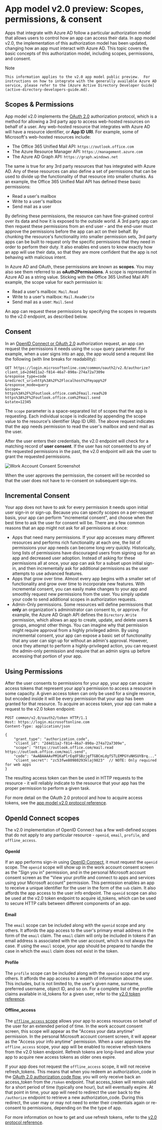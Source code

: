 <properties
    pageTitle="App Model v2.0 Scopes, permissions, & consent | Microsoft Azure"
    description="A description of authorization in the Azure AD v2.0 app model, including scopes, permissions, and consent."
    services="active-directory"
    documentationCenter=""
    authors="dstrockis"
    manager="mbaldwin"
    editor=""/>

<tags
    ms.service="active-directory"
    ms.workload="identity"
    ms.tgt_pltfrm="na"
    ms.devlang="na"
    ms.topic="article"
    ms.date="12/09/2015"
    ms.author="dastrock"/>

# App model v2.0 preview: Scopes, permissions, & consent
Apps that integrate with Azure AD follow a particular authorization model that allows users to control how an app can access their data.  In app model v2.0, the implementation of this authorization model has been updated, changing how an app must interact with Azure AD.  This topic covers the basic concepts of this authorization model, including scopes, permissions, and consent.

> [!NOTE]
>     This information applies to the v2.0 app model public preview.  For instructions on how to integrate with the generally available Azure AD service, please refer to the [Azure Active Directory Developer Guide](active-directory-developers-guide.md).
> 
> 
## Scopes & Permissions
App model v2.0 implements the [OAuth 2.0](active-directory-v2-protocols.md) authorization protocol, which is a method for allowing a 3rd party app to access web-hosted resources on behalf of a user.  Any web-hosted resource that integrates with Azure AD will have a resource identifier, or **App ID URI**.  For example, some of Microsoft's web-hosted resources include:

* The Office 365 Unified Mail API: `https://outlook.office.com`
* The Azure Resource Manager API: `https://management.azure.com`
* The Azure AD Graph API: `https://graph.windows.net`

The same is true for any 3rd party resources that has integrated with Azure AD.  Any of these resources can also define a set of permissions that can be used to divide up the functionality of that resource into smaller chunks.  As an example, the Office 365 Unified Mail API has defined these basic permissions:

* Read a user's mailbox
* Write to a user's mailbox
* Send mail as a user

By defining these permissions, the resource can have fine-grained control over its data and how it is exposed to the outside world.  A 3rd party app can then request these permissions from an end user - and the end-user must approve the permissions before the app can act on their behalf.  By chunking the resource's functionality into smaller permission sets, 3rd party apps can be built to request only the specific permissions that they need in order to perform their duty.  It also enables end users to know exactly how an app will use their data, so that they are more confident that the app is not behaving with malicious intent.

In Azure AD and OAuth, these permissions are known as **scopes**.  You may also see them referred to as **oAuth2Permissions**.  A scope is represented in Azure AD as a string value.  Sticking with the Office 365 Unified Mail API example, the scope value for each permission is:

* Read a user's mailbox: `Mail.Read`
* Write to a user's mailbox: `Mail.ReadWrite`
* Send mail as a user: `Mail.Send`

An app can request these permissions by specifying the scopes in requests to the v2.0 endpoint, as described below.

## Consent
In an [OpenID Connect or OAuth 2.0](active-directory-v2-protocols.md) authorization request, an app can request the permissions it needs using the `scope` query parameter.  For example, when a user signs into an app, the app would send a request like the following (with line breaks for readability):

```
GET https://login.microsoftonline.com/common/oauth2/v2.0/authorize?
client_id=2d4d11a2-f814-46a7-890a-274a72a7309e
&response_type=code
&redirect_uri=http%3A%2F%2Flocalhost%2Fmyapp%2F
&response_mode=query
&scope=
https%3A%2F%2Foutlook.office.com%2Fmail.read%20
https%3A%2F%2Foutlook.office.com%2Fmail.send
&state=12345
```

The `scope` parameter is a space-separated list of scopes that the app is requesting.  Each individual scope is indicated by appending the scope value to the resource's identifier (App ID URI).  The above request indicates that the app needs permission to read the user's mailbox and send mail as the user.

After the user enters their credentials, the v2.0 endpoint will check for a matching record of **user consent**.  If the user has not consented to any of the requested permissions in the past, the v2.0 endpoint will ask the user to grant the requested permissions.  

![Work Account Consent Screenshot](../media/active-directory-v2-flows/work_account_consent.png)

When the user approves the permission, the consent will be recorded so that the user does not have to re-consent on subsequent sign-ins.

## Incremental Consent
Your app does not have to ask for every permission it needs upon initial user sign-in or sign-up. Because you can specify scopes on a per-request basis, your app can perform "incremental consent", and choose when the best time to ask the user for consent will be.  There are a few common reasons that an app might not ask for all permissions at once:

* Apps that need many permissions.  If your app accesses many different resources and performs rich functionality at each one, the list of permissions your app needs can become long very quickly.  Historically, long lists of permissions have discouraged users from signing up for an app and decreased user adoption.  Instead of asking for these permissions all at once, your app can ask for a subset upon initial sign-in, and then incrementally ask for additional permissions as the user attempts to use advanced features.
* Apps that grow over time.  Almost every app begins with a smaller set of functionality and grow over time to incorporate new features.  With incremental consent, you can easily make changes to your app and smoothly request new permissions from the user.  You simply update your code to send additional scopes in authorization requests.
* Admin-Only permissions.  Some resources will define permissions that **only** an organization's administrator can consent to, or approve.  For example, the Azure AD Graph API defines the `Directory.Write` permission, which allows an app to create, update, and delete users & groups, amognst other things.  You can imagine why that permission might require approval from a highly privileged admin.  By using incremental consent, your app can expose a basic set of functionality that any user can sign up for without an admin's approval.  However, once they attempt to perform a highly-privileged action, you can request the admin-only permission and require that an admin signs up before accessing that portion of your app.

## Using Permissions
After the user consents to permissions for your app, your app can acquire access tokens that represent your app's permission to access a resource in some capacity.  A given access token can only be used for a single resorce, but encoded inside it will be every permission that your app has been granted for that resource.  To acquire an access token, your app can make a request to the v2.0 token endpoint:

```
POST common/v2.0/oauth2/token HTTP/1.1
Host: https://login.microsoftonline.com
Content-Type: application/json

{
    "grant_type": "authorization_code",
    "client_id": "2d4d11a2-f814-46a7-890a-274a72a7309e",
    "scope": "https://outlook.office.com/mail.read https://outlook.office.com/mail.send",
    "code": "AwABAAAAvPM1KaPlrEqdFSBzjqfTGBCmLdgfSTLEMPGYuNHSUYBrq..."
    "client_secret": "zc53fwe80980293klaj9823"  // NOTE: Only required for web apps
}
```

The resulting access token can then be used in HTTP requests to the resource - it will reliably indicate to the resource that your app has the proper permission to perform a given task.  

For more detail on the OAuth 2.0 protocol and how to acquire access tokens, see the [app model v2.0 protocol reference](active-directory-v2-protocols.md).

## OpenId Connect scopes
The v2.0 implementation of OpenID Connect has a few well-defined scopes that do not apply to any particular resource - `openid`, `email`, `profile`, and `offline_access`.

#### OpenId
If an app performs sign-in using [OpenID Connect](active-directory-v2-protocols.md#openid-connect-sign-in-flow), it must request the `openid` scope.  The `openid` scope will show up in the work account consent screen as the "Sign you in" permission, and in the personal Microsoft account consent screen as the "View your profile and connect to apps and services using your Microsoft account" permission.  This permission enables an app to receive a unique identifier for the user in the form of the `sub` claim.  It also affords the app access to the user info endpoint.  The `openid` scope can also be used at the v2.0 token endpoint to acquire id_tokens, which can be used to secure HTTP calls between different components of an app.

#### Email
The `email` scope can be included along with the `openid` scope and any others.  It affords the app access to the user's primary email address in the form of the `email` claim.  The `email` claim will only be included in tokens if an email address is associated with the user account, which is not always the case.  If using the `email` scope, your app should be prepared to handle the case in which the `email` claim does not exist in the token.

#### Profile
The `profile` scope can be included along with the `openid` scope and any others.  It affords the app access to a wealth of information about the user.  This includes, but is not limited to, the user's given name, surname, preferred username, object ID, and so on.  For a complete list of the profile claims available in id_tokens for a given user, refer to the [v2.0 token reference](active-directory-v2-tokens.md).

#### Offline_access
The [`offline_access` scope](http://openid.net/specs/openid-connect-core-1_0.html#OfflineAccess) allows your app to access resources on behalf of the user for an extended period of time.  In the work account consent screen, this scope will appear as the "Access your data anytime" permission.  In the personal Microsoft account consent screen, it will appear as the "Access your info anytime" permission.  When a user approves the `offline_access` scope, your app will be enabled to receive refresh tokens from the v2.0 token endpoint.  Refresh tokens are long-lived and allow your app to acquire new access tokens as older ones expire.

If your app does not request the `offline_access` scope, it will not receive refresh_tokens.  This means that when you redeem an authorization_code in the [OAuth 2.0 authorization code flow](active-directory-v2-protocols.md#oauth2-authorization-code-flow), you will only receive back an access_token from the `/token` endpoint.  That access_token will remain valid for a short period of time (typically one hour), but will eventually expire.  At that point in time, your app will need to redirect the user back to the `/authorize` endpoint to retrieve a new authorization_code.  During this redirect, the user may or may not need to enter their credentials again or re-consent to permissions, depending on the the type of app.

For more information on how to get and use refresh tokens, refer to the [v2.0 protocol reference](active-directory-v2-protocols.md).

